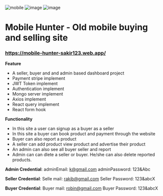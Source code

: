 ![mobile](https://github.com/user-attachments/assets/816fa0fa-a6a4-4775-af8e-7771fe83e015)
![image](https://github.com/user-attachments/assets/10014171-47e2-4b2e-83bf-28fe281b2840)
![image](https://github.com/user-attachments/assets/6ff1a8fe-63f7-4238-90e3-4a8074b04a38)


# Mobile Hunter - Old mobile buying and selling site
### https://mobile-hunter-sakir123.web.app/

**Feature**
* A seller, buyer and and admin based dashboard project
* Payment stripe implement
* JWT Token implement
* Authentication implement
* Mongo server implement
* Axios implement
* React query implement
* React form hook
  
**Functionality**
* In this site a user can signup as a buyer as a seller
* In this site a buyer can book product and payment through the website
* Buyer can also report a product
* A seller can add product view product and advertise their product
* An admin can also see all buyer seller and report
* Admin can can dlete a seller or buyer. He/she can also delete reported products.

**Admin Credential**: adminEmail: k@gmail.com
adminPassword: 123&Abc

**Seller Credential**: Selle mail: rakib@gmail.com
Seller Password: 123&abcX

**Buyer Credential**: Buyer mail: robin@gmail.com
Buyer Password: 123&abcX
